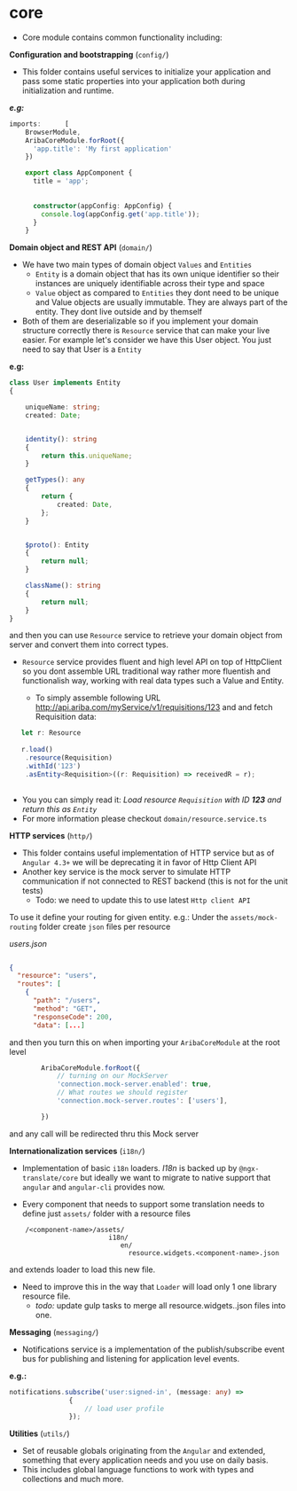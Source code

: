 # core
 
 + Core module contains common functionality including:
 
**Configuration and bootstrapping** (`config/`)
* This folder contains useful services to initialize your application and pass some static 
properties into your application both during initialization and runtime.
    
_**e.g:**_     
```ts
imports:      [
    BrowserModule,
    AribaCoreModule.forRoot({
      'app.title': 'My first application'
    })
```    


    
```ts
    export class AppComponent {
      title = 'app';
    
    
      constructor(appConfig: AppConfig) {
        console.log(appConfig.get('app.title'));
      }
    }    
``` 

  
**Domain object and REST API** (`domain/`)

* We have two main types of domain object `Values` and `Entities`
    * `Entity` is a domain object that has its own unique identifier so their instances are uniquely
    identifiable across their type and space
    * `Value` object as compared to `Entities`  they dont need to be unique and Value objects are usually immutable. 
    They are always part of the entity. They dont live outside and by themself  
* Both of them are deserializable so if you implement your domain structure correctly there is `Resource` service
that can make your live easier. For example let's consider we have this User object. 
You just need to say that User is a `Entity`
     

**e.g:**

```ts
class User implements Entity
{

    uniqueName: string;
    created: Date;


    identity(): string
    {
        return this.uniqueName;
    }

    getTypes(): any
    {
        return {
            created: Date,
        };
    }


    $proto(): Entity
    {
        return null;
    }

    className(): string
    {
        return null;
    }
}
```

and then you can use `Resource` service to retrieve your domain object from server 
and convert them into correct types. 

* `Resource` service provides fluent and high level API on top of HttpClient so you dont
assemble URL traditional way rather more fluentish and functionalish way, working with real data types
such a Value and Entity.
 
  *  To simply assemble following URL http://api.ariba.com/myService/v1/requisitions/123 and
       and fetch Requisition data:
     
     
```ts  
   let r: Resource
 
   r.load()
    .resource(Requisition)
    .withId('123')
    .asEntity<Requisition>((r: Requisition) => receivedR = r);
 
```  
 
 * You you can simply read it: _Load resource `Requisition` with ID **123** and return this as `Entity`_
 * For more information please checkout `domain/resource.service.ts`
        

**HTTP services** (`http/`)
* This folder contains useful implementation of HTTP service but as of ``Angular 4.3+`` we will 
be deprecating it in favor of Http Client API
* Another key service is the mock server to simulate HTTP
 communication if not connected to REST backend (this is not for the unit tests)
    * Todo: we need to update this to use latest ``Http client API``
    
To use it define your routing for given entity. e.g.: Under the `assets/mock-routing` folder 
create `json` files per resource 

_users.json_

```json

{
  "resource": "users",
  "routes": [
    {
      "path": "/users",
      "method": "GET",
      "responseCode": 200,
      "data": [...]
```

and then you turn this on when importing your `AribaCoreModule` at the root level


```ts
        AribaCoreModule.forRoot({           
            // turning on our MockServer
            'connection.mock-server.enabled': true,
            // What routes we should register
            'connection.mock-server.routes': ['users'],

        })
```

and any call will be redirected thru this Mock server
    
**Internationalization services** (`i18n/`)
    
* Implementation of basic `i18n` loaders. _I18n_ is backed up by `@ngx-translate/core` but ideally we
 want to migrate to native support that `angular` and `angular-cli` provides now.

* Every component that needs to support some translation needs to define just `assets/` folder 
with a resource files

```
    /<component-name>/assets/
                         i18n/
                            en/
                              resource.widgets.<component-name>.json       

```
and extends loader to load this new file. 
* Need to improve this in the way that `Loader` will load only 1 one library resource file. 
    * _todo:_ update gulp tasks to merge all resource.widgets.<component-name>.json files into one.
    
    
**Messaging** (`messaging/`)
* Notifications service is a implementation of the publish/subscribe event bus for publishing
   and listening for application level events.
   
**e.g.:**
```ts
notifications.subscribe('user:signed-in', (message: any) =>
               {
                   // load user profile
               });

```   
 
  
 **Utilities** (`utils/`)
 * Set of reusable globals originating from the `Angular` and extended, something that every 
 application needs and you use on daily basis. 
  * This includes global language functions to work with types and collections and much more.